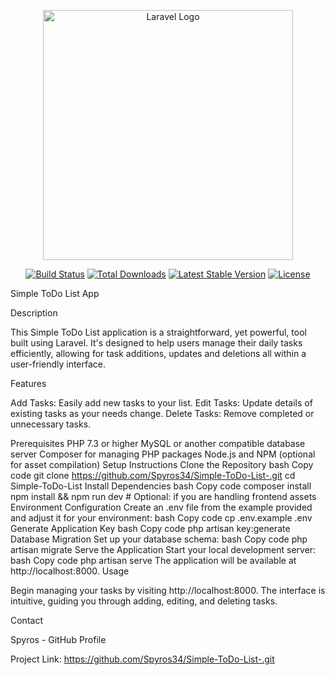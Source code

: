 <p align="center"><a href="https://laravel.com" target="_blank"><img src="https://raw.githubusercontent.com/laravel/art/master/logo-lockup/5%20SVG/2%20CMYK/1%20Full%20Color/laravel-logolockup-cmyk-red.svg" width="400" alt="Laravel Logo"></a></p>

<p align="center">
<a href="https://github.com/laravel/framework/actions"><img src="https://github.com/laravel/framework/workflows/tests/badge.svg" alt="Build Status"></a>
<a href="https://packagist.org/packages/laravel/framework"><img src="https://img.shields.io/packagist/dt/laravel/framework" alt="Total Downloads"></a>
<a href="https://packagist.org/packages/laravel/framework"><img src="https://img.shields.io/packagist/v/laravel/framework" alt="Latest Stable Version"></a>
<a href="https://packagist.org/packages/laravel/framework"><img src="https://img.shields.io/packagist/l/laravel/framework" alt="License"></a>
</p>

Simple ToDo List App

Description

This Simple ToDo List application is a straightforward, yet powerful, tool built using Laravel. It's designed to help users manage their daily tasks efficiently, allowing for task additions, updates and deletions all within a user-friendly interface.

Features

Add Tasks: Easily add new tasks to your list.
Edit Tasks: Update details of existing tasks as your needs change.
Delete Tasks: Remove completed or unnecessary tasks.

Prerequisites
PHP 7.3 or higher
MySQL or another compatible database server
Composer for managing PHP packages
Node.js and NPM (optional for asset compilation)
Setup Instructions
Clone the Repository
bash
Copy code
git clone https://github.com/Spyros34/Simple-ToDo-List-.git
cd Simple-ToDo-List
Install Dependencies
bash
Copy code
composer install
npm install && npm run dev  # Optional: if you are handling frontend assets
Environment Configuration
Create an .env file from the example provided and adjust it for your environment:
bash
Copy code
cp .env.example .env
Generate Application Key
bash
Copy code
php artisan key:generate
Database Migration
Set up your database schema:
bash
Copy code
php artisan migrate
Serve the Application
Start your local development server:
bash
Copy code
php artisan serve
The application will be available at http://localhost:8000.
Usage

Begin managing your tasks by visiting http://localhost:8000. The interface is intuitive, guiding you through adding, editing, and deleting tasks.

Contact

Spyros - GitHub Profile

Project Link: https://github.com/Spyros34/Simple-ToDo-List-.git
